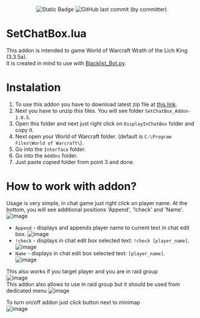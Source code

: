 <p align="center">
  <img alt="Static Badge" src="https://img.shields.io/badge/addon_version-1.0.5-purple">
  <img alt="GitHub last commit (by committer)" src="https://img.shields.io/github/last-commit/ZiumC/SetChatBox_Addon">
</p> 

# SetChatBox.lua
This addon is intended to game World of Warcraft Wrath of the Lich King (3.3.5a).   
It is created in mind to use with <a href="https://github.com/ZiumC/Blacklist_Bot" rel="nofollow">Blacklist_Bot.py</a>.

# Instalation 
1) To use this addon you have to download latest zip file at <a href="https://github.com/ZiumC/SetChatBox_Addon/releases" rel="nofollow">this link</a>.
2) Next you have to unzip this files. You will see folder ```SetChatBox_Addon-1.0.5```.
3) Open this folder and next just right click on ```DisplayInChatBox``` folder and copy it.
4) Next open your World of Warcraft folder. (default is ```C:\Program Files\World of Warcraft\```).
5) Go into the ```Interface``` folder.
6) Go into the ```AddOns``` folder.
7) Just paste copied folder from point 3 and done.

# How to work with addon?
Usage is very simple, in chat game just right click on player name. At the bottom, you will see additional positions 'Append', '!check' and 'Name'.    
![image](https://github.com/ZiumC/SetChatBox_Addon/assets/90453529/2de71c82-bb18-4d71-b5af-3523221abf8c)     
- ```Append``` - displays and appends player name to current text in chat edit box.
![image](https://github.com/ZiumC/SetChatBox_Addon/assets/90453529/9c652dc9-3033-4086-97ae-cc2a5c809678)   
- ```!check``` - displays in chat edit box selected text: ```!check [player_name]```.   
![image](https://github.com/ZiumC/SetChatBox_Addon/assets/90453529/b21b8353-db5f-4c3b-a3ad-33500bf6f080)   
- ```Name``` - displays in chat edit box selected text: ```[player_name]```.   
![image](https://github.com/ZiumC/SetChatBox_Addon/assets/90453529/d02956c8-332c-4969-a3aa-8eefb80b283c)    
   


This also works if you target player and you are in raid group   
![image](https://github.com/ZiumC/SetChatBox_Addon/assets/90453529/d2d29fb1-25c2-44fa-87f1-f6fb5d025568)    
This addon also allows to use in raid group but it should be used from dedicated menu
![image](https://github.com/ZiumC/SetChatBox_Addon/assets/90453529/b9555c02-6e8b-40ec-bfbb-6bcd238f1564)    

To turn on/off addon just click button next to minimap   
![image](https://github.com/ZiumC/SetChatBox_Addon/assets/90453529/50ea1ccf-6930-4778-9478-5bac06e50410)








